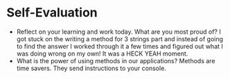 # Self-Evaluation

- Reflect on your learning and work today. What are you most proud of?
I got stuck on the writing a method for 3 strings part and instead of going to find the answer I worked through it a few times and figured out what I was doing wrong on my own! It was a HECK YEAH moment.
- What is the power of using methods in our applications?
Methods are time savers. They send instructions to your console.